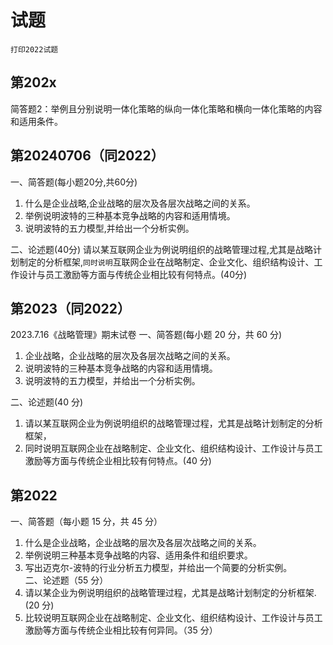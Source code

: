 


# 试题  

`打印2022试题`  


## 第202x
简答题2：举例且分别说明一体化策略的纵向一体化策略和横向一体化策略的内容和适用条件。  


## 第20240706（同2022）
一、简答题(每小题20分,共60分)    
1. 什么是企业战略,企业战略的层次及各层次战略之间的关系。    
2. 举例说明波特的三种基本竞争战略的内容和适用情境。    
3. 说明波特的五力模型,并给出一个分析实例。  


二、论述题(40分)
请以某互联网企业为例说明组织的战略管理过程,尤其是战略计划制定的分析框架,`同时说明`互联网企业在战略制定、企业文化、组织结构设计、工作设计与员工激励等方面与传统企业相比较有何特点。(40分)  


## 第2023（同2022）
2023.7.16《战略管理》期末试卷
一、简答题(每小题 20 分，共 60 分)
1. 企业战略，企业战略的层次及各层次战略之间的关系。
2. 说明波特的三种基本竞争战略的内容和适用情境。
3. 说明波特的五力模型，并给出一个分析实例。 

二、论述题(40 分)
1. 请以某互联网企业为例说明组织的战略管理过程，尤其是战略计划制定的分析框架，  
2. 同时说明互联网企业在战略制定、企业文化、组织结构设计、工作设计与员工激励等方面与传统企业相比较有何特点。(40 分)

## 第2022

一、简答题（每小题 15 分，共 45 分）   
1. 什么是企业战略，企业战略的层次及各层次战略之间的关系。   
2. 举例说明三种基本竞争战略的内容、适用条件和组织要求。   
3. 写出迈克尔-波特的行业分析五力模型，并给出一个简要的分析实例。   
二、论述题（55 分）   
1. 请以某企业为例说明组织的战略管理过程，尤其是战略计划制定的分析框架.(20 分) 
2. 比较说明互联网企业在战略制定、企业文化、组织结构设计、工作设计与员工激励等方面与传统企业相比较有何异同。（35 分）  

